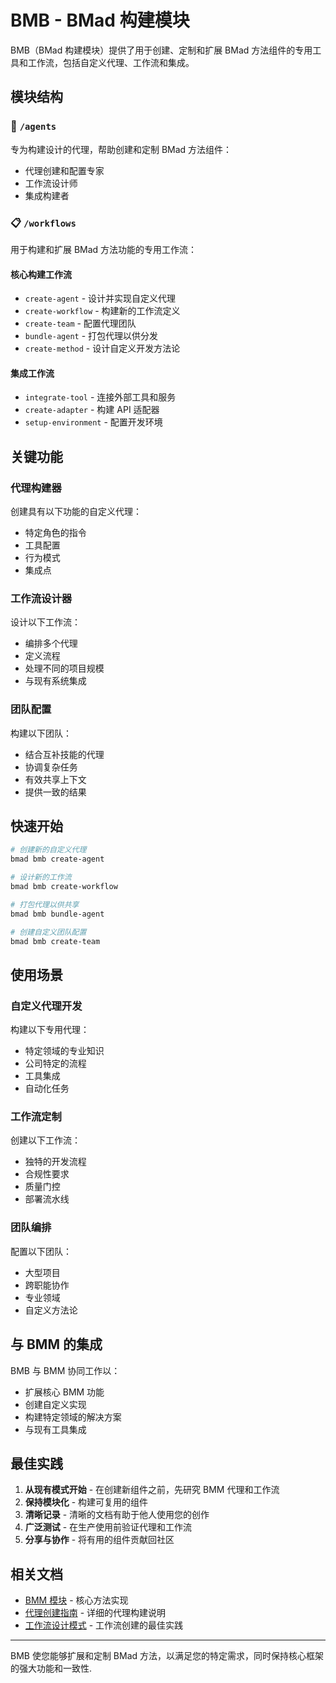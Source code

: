 # BMB - BMad 构建模块

BMB（BMad 构建模块）提供了用于创建、定制和扩展 BMad 方法组件的专用工具和工作流，包括自定义代理、工作流和集成。

## 模块结构

### 🤖 `/agents`

专为构建设计的代理，帮助创建和定制 BMad 方法组件：

- 代理创建和配置专家
- 工作流设计师
- 集成构建者

### 📋 `/workflows`

用于构建和扩展 BMad 方法功能的专用工作流：

#### 核心构建工作流

- `create-agent` - 设计并实现自定义代理
- `create-workflow` - 构建新的工作流定义
- `create-team` - 配置代理团队
- `bundle-agent` - 打包代理以供分发
- `create-method` - 设计自定义开发方法论

#### 集成工作流

- `integrate-tool` - 连接外部工具和服务
- `create-adapter` - 构建 API 适配器
- `setup-environment` - 配置开发环境

## 关键功能

### 代理构建器

创建具有以下功能的自定义代理：

- 特定角色的指令
- 工具配置
- 行为模式
- 集成点

### 工作流设计器

设计以下工作流：

- 编排多个代理
- 定义流程
- 处理不同的项目规模
- 与现有系统集成

### 团队配置

构建以下团队：

- 结合互补技能的代理
- 协调复杂任务
- 有效共享上下文
- 提供一致的结果

## 快速开始

```bash
# 创建新的自定义代理
bmad bmb create-agent

# 设计新的工作流
bmad bmb create-workflow

# 打包代理以供共享
bmad bmb bundle-agent

# 创建自定义团队配置
bmad bmb create-team
```

## 使用场景

### 自定义代理开发

构建以下专用代理：

- 特定领域的专业知识
- 公司特定的流程
- 工具集成
- 自动化任务

### 工作流定制

创建以下工作流：

- 独特的开发流程
- 合规性要求
- 质量门控
- 部署流水线

### 团队编排

配置以下团队：

- 大型项目
- 跨职能协作
- 专业领域
- 自定义方法论

## 与 BMM 的集成

BMB 与 BMM 协同工作以：

- 扩展核心 BMM 功能
- 创建自定义实现
- 构建特定领域的解决方案
- 与现有工具集成

## 最佳实践

1. **从现有模式开始** - 在创建新组件之前，先研究 BMM 代理和工作流
2. **保持模块化** - 构建可复用的组件
3. **清晰记录** - 清晰的文档有助于他人使用您的创作
4. **广泛测试** - 在生产使用前验证代理和工作流
5. **分享与协作** - 将有用的组件贡献回社区

## 相关文档

- [BMM 模块](../bmm/README-CN.md) - 核心方法实现
- [代理创建指南](./workflows/create-agent/README-CN.md) - 详细的代理构建说明
- [工作流设计模式](./workflows/README-CN.md) - 工作流创建的最佳实践

---

BMB 使您能够扩展和定制 BMad 方法，以满足您的特定需求，同时保持核心框架的强大功能和一致性.